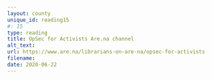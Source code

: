 ```yaml
---
layout: county 
unique_id: reading15
#: 15
type: reading
title: OpSec for Activists Are.na channel
alt_text: 
url: https://www.are.na/librarians-on-are-na/opsec-for-activists
filename: 
date: 2020-06-22
---
```

